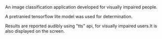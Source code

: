 An image classification application developed for visually impaired people.

A pretranied tensorflow lite model was used for determination.

Results are reported audibly using "tts" api, for visually impaired users.It is also displayed on the screen.
